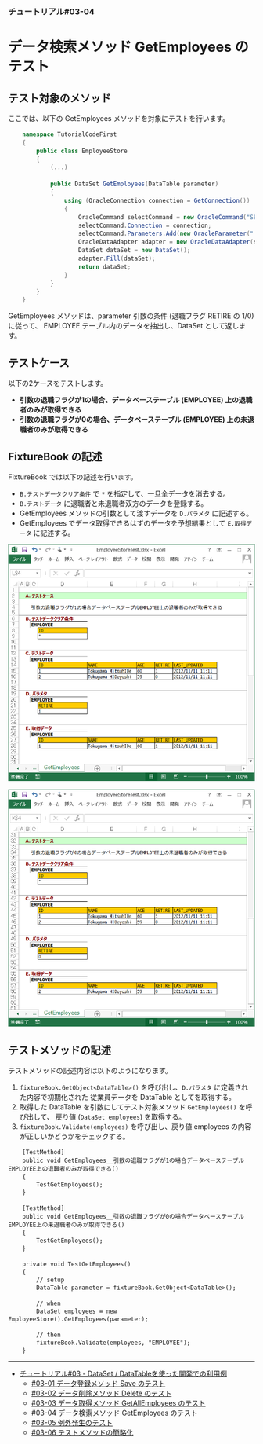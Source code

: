 ﻿
### チュートリアル#03-04

データ検索メソッド GetEmployees のテスト
========================================

テスト対象のメソッド
--------------------

ここでは、以下の GetEmployees メソッドを対象にテストを行います。

```c#
    namespace TutorialCodeFirst
    {
        public class EmployeeStore
        {
            (...)
            
            public DataSet GetEmployees(DataTable parameter)
            {
                using (OracleConnection connection = GetConnection())
                {
                    OracleCommand selectCommand = new OracleCommand("SELECT * FROM EMPLOYEE where RETIRE = :RETIRE");
                    selectCommand.Connection = connection;
                    selectCommand.Parameters.Add(new OracleParameter(":RETIRE", parameter.Rows[0]["RETIRE"]));
                    OracleDataAdapter adapter = new OracleDataAdapter(selectCommand);
                    DataSet dataSet = new DataSet();
                    adapter.Fill(dataSet);
                    return dataSet;
                }
            }
        }
    }
```

GetEmployees メソッドは、parameter 引数の条件 (退職フラグ RETIRE の 1/0) に従って、
EMPLOYEE テーブル内のデータを抽出し、DataSet として返します。


テストケース
------------

以下の2ケースをテストします。

*   <b>引数の退職フラグが1の場合、データベーステーブル (EMPLOYEE) 上の退職者のみが取得できる</b>
*   <b>引数の退職フラグが0の場合、データベーステーブル (EMPLOYEE) 上の未退職者のみが取得できる</b>


FixtureBook の記述
------------------

FixtureBook では以下の記述を行います。

*   `B.テストデータクリア条件` で `*` を指定して、一旦全データを消去する。
*   `B.テストデータ` に退職者と未退職者双方のデータを登録する。
*   GetEmployees メソッドの引数として渡すデータを `D.パラメタ` に記述する。
*   GetEmployees でデータ取得できるはずのデータを予想結果として `E.取得データ` に記述する。


![FixtureBook記述1](./images/Tutorial-DataSet-GetEmployees-01.png?raw=true)

![FixtureBook記述2](./images/Tutorial-DataSet-GetEmployees-02.png?raw=true)



テストメソッドの記述
--------------------

テストメソッドの記述内容は以下のようになります。

1.  `fixtureBook.GetObject<DataTable>()` を呼び出し、`D.パラメタ` に定義された内容で初期化された 
    従業員データを DataTable としてを取得する。
2.  取得した DataTable を引数にしてテスト対象メソッド `GetEmployees()` を呼び出して、
    戻り値 (`DataSet employees`) を取得する。
3.  `fixtureBook.Validate(employees)` を呼び出し、戻り値 employees の内容が正しいかどうかをチェックする。

```
    [TestMethod]
    public void GetEmployees__引数の退職フラグが1の場合データベーステーブルEMPLOYEE上の退職者のみが取得できる()
    {
        TestGetEmployees();
    }

    [TestMethod]
    public void GetEmployees__引数の退職フラグが0の場合データベーステーブルEMPLOYEE上の未退職者のみが取得できる()
    {
        TestGetEmployees();
    }

    private void TestGetEmployees()
    {
        // setup
        DataTable parameter = fixtureBook.GetObject<DataTable>();

        // when
        DataSet employees = new EmployeeStore().GetEmployees(parameter);

        // then
        fixtureBook.Validate(employees, "EMPLOYEE");
    }
```


------------------------

*   [チュートリアル#03 - DataSet / DataTableを使った開発での利用例](./Tutorial-DataSet.md)
    *   [#03-01 データ登録メソッド Save のテスト](./Tutorial-DataSet-Save.md)
    *   [#03-02 データ削除メソッド Delete のテスト](./Tutorial-DataSet-Delete.md)
    *   [#03-03 データ取得メソッド GetAllEmployees のテスト](./Tutorial-DataSet-GetAllEmployees.md)
    *   #03-04 データ検索メソッド GetEmployees のテスト
    *   [#03-05 例外発生のテスト](./Tutorial-DataSet-Exception.md)
    *   [#03-06 テストメソッドの簡略化](./Tutorial-DataSet-Expect.md)
